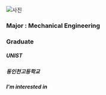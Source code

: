 ![사진][def]

### Major : Mechanical Engineering


### Graduate 
##### UNIST
##### 동인천고등학교

##### I'm interested in 

[def]: C:\Users\sylee\2Kyoungh\v.jpg